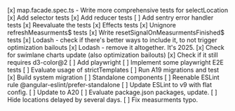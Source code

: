 [x] map.facade.spec.ts - Write more comprehensive tests for selectLocation
[x] Add selector tests
[x] Add reducer tests
[ ] Add sentry error handler tests
[x] Reevaluate the tests
[x] Effects tests
    [x] Unignore refreshMeasurments$ tests
    [x] Write resetSignalOnMeasurmentsFinished$ tests
[x] Lodash - check if there's better ways to include it, to not trigger optimization bailouts
[x] Lodash - remove it altogether. It's 2025.
[x] Check for swimlane charts update (also optimization bailouts)
    [x] Check if it still requires d3-color@2
[ ] Add playwright
[ ] Implement some playwright E2E tests
[ ] Evaluate usage of strictTemplates
[ ] Run A19 migrations and test
    [x] Build system migration
    [ ] Standalone components
        [ ] Reenable ESLint rule @angular-eslint/prefer-standalone
[ ] Update ESLint to v9 with flat config.
[ ] Update to A20
[ ] Evaluate package.json packages, update.
[ ] Hide locations delayed by several days.
[ ] Fix measurments typo.
